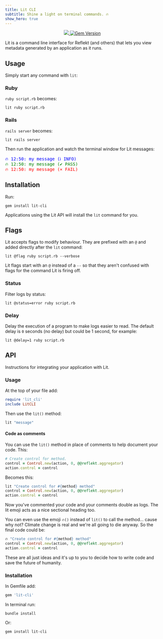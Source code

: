 ```yaml
---
title: Lit CLI
subtitle: Shine a light on terminal commands. 🔥
show_hero: true
---
```


<p align="center">
  <a href="https://www.mozilla.org/MPL/2.0/" alt="MPLv2 License">
    <img src="https://img.shields.io/badge/license-MPLv2-blue.svg" />
  </a>
  <a href="https://rubygems.org/gems/lit-cli">
    <img src="https://badge.fury.io/rb/lit-cli.svg" alt="Gem Version" />
  </a>
</p>

Lit is a command line interface for Reflekt (and others) that lets you view metadata generated by an application as it runs.

## Usage

Simply start any command with `lit`:

### Ruby

`ruby script.rb` becomes:
```
lit ruby script.rb
```

### Rails

`rails server` becomes:
```
lit rails server
```

Then run the application and watch the terminal window for Lit messages:
<pre class="code">
<span style="color:blue">🔥 12:50: my message (ℹ INFO)</span>
<span style="color:green">🔥 12:50: my message (✔ PASS)</span>
<span style="color:red">🔥 12:50: my message (⨯ FAIL)</span>
</pre>

## Installation

Run:
```
gem install lit-cli
```

Applications using the Lit API will install the `lit` command for you.

## Flags

Lit accepts flags to modify behaviour. They are prefixed with an `@` and added directly after the `lit` command:
```
lit @flag ruby script.rb --verbose
```

Lit flags start with an `@` instead of a `--` so that they aren't confused with flags for the command Lit is firing off.

### Status

Filter logs by status:
```
lit @status=error ruby script.rb
```

### Delay

Delay the execution of a program to make logs easier to read. The default delay is `0` seconds (no delay) but could be 1 second, for example:
```
lit @delay=1 ruby script.rb
```

## API

Instructions for integrating your application with Lit.

### Usage

At the top of your file add:
```ruby
require 'lit_cli'
include LitCLI
```

Then use the `lit()` method:
```ruby
lit "message"
```

#### Code as comments

You can use the `lit()` method in place of comments to help document your code. This:
```ruby
# Create control for method.
control = Control.new(action, 0, @@reflekt.aggregator)
action.control = control
```

Becomes this:
```ruby
lit "Create control for #{method} method"
control = Control.new(action, 0, @@reflekt.aggregator)
action.control = control
```

Now you've commented your code and your comments double as logs. The lit emoji acts as a nice sectional heading too.

You can even use the emoji `🔥()` instead of `lit()` to call the method... cause why not? Climate change is real and we're all going to die anyway. So the final code could be:

```ruby
🔥 "Create control for #{method} method"
control = Control.new(action, 0, @@reflekt.aggregator)
action.control = control
```

These are all just ideas and it's up to you to decide how to write code and save the future of humanity.

### Installation

In Gemfile add:
```ruby
gem 'lit-cli'
```  

In terminal run:
```
bundle install
```

Or:
```
gem install lit-cli
